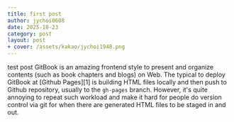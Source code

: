 ```yaml
---
title: first post
author: jychoi0608
date: 2025-10-23
category: post
layout: post
+ cover: /assets/kakao/jychoi1948.png
---
```


test post
GitBook is an amazing frontend style to present and organize contents (such as book chapters
and blogs) on Web. The typical to deploy GitBook at [Github Pages][1]
is building HTML files locally and then push to Github repository, usually to the `gh-pages`
branch. However, it's quite annoying to repeat such workload and make it hard for people do
version control via git for when there are generated HTML files to be staged in and out.
